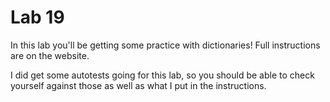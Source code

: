 # Lab 19

In this lab you'll be getting some practice with dictionaries! Full instructions are on the website.

I did get some autotests going for this lab, so you should be able to check yourself against those as well as what I put in the instructions.


